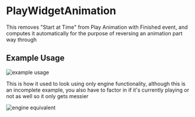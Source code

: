 # PlayWidgetAnimation
This removes "Start at Time" from Play Animation with Finished event, and computes it automatically for the purpose of reversing an animation part way through

## Example Usage

![example usage](https://github.com/Vaei/PlayWidgetAnimation/blob/examples/Example1.png)

This is how it used to look using only engine functionality, although this is an incomplete example, you also have to factor in if it's currently playing or not as well so it only gets messier

![engine equivalent](https://github.com/Vaei/PlayWidgetAnimation/blob/examples/Example0.png)
